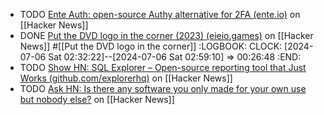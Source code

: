 - TODO [Ente Auth: open-source Authy alternative for 2FA (ente.io)](https://news.ycombinator.com/item?id=40883839) on [[Hacker News]]
- DONE [Put the DVD logo in the corner (2023) (eieio.games)](https://news.ycombinator.com/item?id=40883277) on [[Hacker News]] #[[Put the DVD logo in the corner]]
  :LOGBOOK:
  CLOCK: [2024-07-06 Sat 02:32:22]--[2024-07-06 Sat 02:59:10] =>  00:26:48
  :END:
- TODO [Show HN: SQL Explorer – Open-source reporting tool that Just Works (github.com/explorerhq)](https://news.ycombinator.com/item?id=40857589) on [[Hacker News]]
- TODO [Ask HN: Is there any software you only made for your own use but nobody else?](https://news.ycombinator.com/item?id=40878765) on [[Hacker News]]